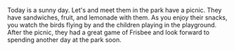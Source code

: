 Today is a sunny day. Let's and meet them in the park have a picnic. They have sandwiches, fruit, and lemonade with them. As you enjoy their snacks, you watch the birds flying by and the children playing in the playground. After the picnic, they had a great game of Frisbee and look forward to spending another day at the park soon.
